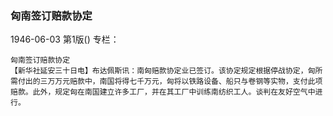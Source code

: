 ### 匈南签订赔款协定

1946-06-03
第1版()
专栏：

    匈南签订赔款协定
    【新华社延安三十日电】布达佩斯讯：南匈赔款协定业已签订。该协定规定根据停战协定，匈所需付出的三万万元赔款中，南国将得七千万元，匈将以铁路设备、船只与卷钢等实物，支付此项赔款。此外，规定匈在南国建立许多工厂，并在其工厂中训练南纺织工人。谈判在友好空气中进行。
